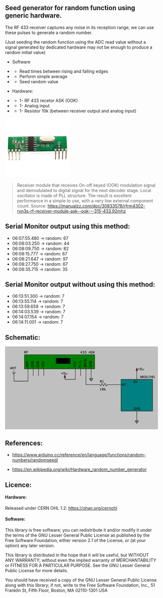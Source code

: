 ## Seed generator for random function using generic hardware.

The RF 433 receiver captures any noise in its reception range, we can use these pulses to generate a random number.

(Just seeding the random function using the ADC read value without a signal generated by dedicated hardware may not be enough to produce a random initial value)

- Software
- - Read times between rising and falling edges
- - Perform simple average
- - Seed random value

- Hardware:
- - 1- RF 433 recetor ASK (OOK)
- - 1- Analog input
- - 1- Resistor 10k (between receiver output and analog input)

![img](https://raw.githubusercontent.com/rtek1000/Hardware_Random_Number_Generator_ASK/main/rf433-92mhz-xtal.jpg)

>Receiver module that receives On-off keyed (OOK) modulation signal and demodulated to digital signal for the next decoder stage. Local oscillator is made of PLL structure. The result is excellent performance in a simple to use, with a very low external component count.
Source: https://manualzz.com/doc/30833578/rfrm4302-rxn3s-rf-receiver-module-ask--ook---315-433.92mhz


## Serial Monitor output using this method:

- 06:07:55.480 -> random: 67
- 06:08:03.250 -> random: 44
- 06:08:09.750 -> random: 82
- 06:08:15.777 -> random: 67
- 06:08:21.647 -> random: 97
- 06:08:27.750 -> random: 67
- 06:08:35.715 -> random: 35

## Serial Monitor output without using this method:
- 06:13:51.300 -> random: 7
- 06:13:55.114 -> random: 7
- 06:13:59.659 -> random: 7
- 06:14:03.539 -> random: 7
- 06:14:07.154 -> random: 7
- 06:14:11.001 -> random: 7

## Schematic:

![img](https://raw.githubusercontent.com/rtek1000/Hardware_Random_Number_Generator_ASK/main/RF433_COLOR.png)

## References:

- https://www.arduino.cc/reference/en/language/functions/random-numbers/randomseed/

- https://en.wikipedia.org/wiki/Hardware_random_number_generator


## Licence:
   
#### Hardware:

Released under CERN OHL 1.2: https://ohwr.org/cernohl

#### Software:

This library is free software; you can redistribute it and/or modify it under the terms of the GNU Lesser General Public License as published by the Free Software Foundation; either version 2.1 of the License, or (at your option) any later version.

This library is distributed in the hope that it will be useful, but WITHOUT ANY WARRANTY; without even the implied warranty of MERCHANTABILITY or FITNESS FOR A PARTICULAR PURPOSE. See the GNU Lesser General Public License for more details.

You should have received a copy of the GNU Lesser General Public License along with this library; if not, write to the Free Software Foundation, Inc., 51 Franklin St, Fifth Floor, Boston, MA 02110-1301 USA
